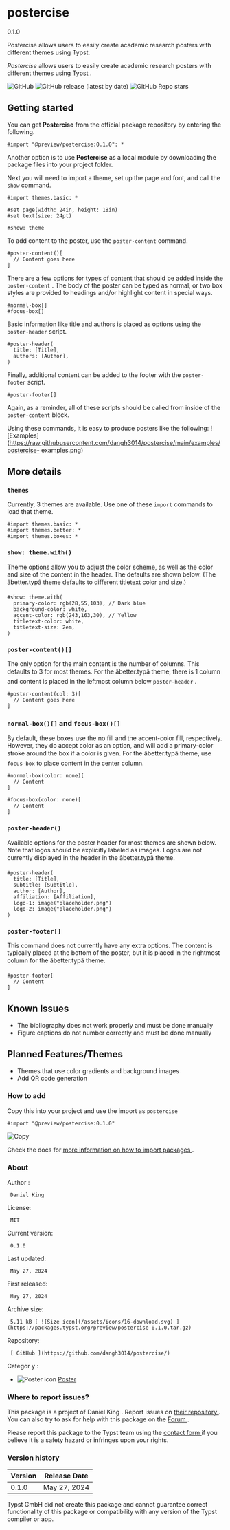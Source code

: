 #  postercise

0.1.0

Postercise allows users to easily create academic research posters with
different themes using Typst.

_Postercise_ allows users to easily create academic research posters with
different themes using [ Typst ](https://typst.app/) .

![GitHub](https://img.shields.io/github/license/dangh3014/postercise) ![GitHub
release \(latest by
date\)](https://img.shields.io/github/v/release/dangh3014/postercise) ![GitHub
Repo stars](https://img.shields.io/github/stars/dangh3014/postercise)

##  Getting started

You can get **Postercise** from the official package repository by entering
the following.

    
    
    #import "@preview/postercise:0.1.0": *
    

Another option is to use **Postercise** as a local module by downloading the
package files into your project folder.

Next you will need to import a theme, set up the page and font, and call the `
show ` command.

    
    
    #import themes.basic: *
    
    #set page(width: 24in, height: 18in)
    #set text(size: 24pt)
    
    #show: theme
    

To add content to the poster, use the ` poster-content ` command.

    
    
    #poster-content()[
      // Content goes here
    ]
    

There are a few options for types of content that should be added inside the `
poster-content ` . The body of the poster can be typed as normal, or two box
styles are provided to headings and/or highlight content in special ways.

    
    
    #normal-box[]
    #focus-box[]
    

Basic information like title and authors is placed as options using the `
poster-header ` script.

    
    
    #poster-header(
      title: [Title],
      authors: [Author],
    )
    

Finally, additional content can be added to the footer with the ` poster-
footer ` script.

    
    
    #poster-footer[]
    

Again, as a reminder, all of these scripts should be called from inside of the
` poster-content ` block.

Using these commands, it is easy to produce posters like the following:
![Examples](https://raw.githubusercontent.com/dangh3014/postercise/main/examples/postercise-
examples.png)

##  More details

###  ` themes `

Currently, 3 themes are available. Use one of these ` import ` commands to
load that theme.

    
    
    #import themes.basic: *
    #import themes.better: *
    #import themes.boxes: *
    

###  ` show: theme.with() `

Theme options allow you to adjust the color scheme, as well as the color and
size of the content in the header. The defaults are shown below. (The
âbetter.typâ theme defaults to different titletext color and size.)

    
    
    #show: theme.with(
      primary-color: rgb(28,55,103), // Dark blue
      background-color: white,
      accent-color: rgb(243,163,30), // Yellow
      titletext-color: white,
      titletext-size: 2em,
    )
    

###  ` poster-content()[] `

The only option for the main content is the number of columns. This defaults
to 3 for most themes. For the âbetter.typâ theme, there is 1 column and
content is placed in the leftmost column below ` poster-header ` .

    
    
    #poster-content(col: 3)[
      // Content goes here
    ]
    

###  ` normal-box()[] ` and ` focus-box()[] `

By default, these boxes use the no fill and the accent-color fill,
respectively. However, they do accept color as an option, and will add a
primary-color stroke around the box if a color is given. For the
âbetter.typâ theme, use ` focus-box ` to place content in the center
column.

    
    
    #normal-box(color: none)[
      // Content
    ]
    
    #focus-box(color: none)[
      // Content
    ]
    

###  ` poster-header() `

Available options for the poster header for most themes are shown below. Note
that logos should be explicitly labeled as images. Logos are not currently
displayed in the header in the âbetter.typâ theme.

    
    
    #poster-header(
      title: [Title],
      subtitle: [Subtitle],
      author: [Author],
      affiliation: [Affiliation],
      logo-1: image("placeholder.png")
      logo-2: image("placeholder.png") 
    )
    

###  ` poster-footer[] `

This command does not currently have any extra options. The content is
typically placed at the bottom of the poster, but it is placed in the
rightmost column for the âbetter.typâ theme.

    
    
    #poster-footer[
      // Content
    ]
    

##  Known Issues

  * The bibliography does not work properly and must be done manually 
  * Figure captions do not number correctly and must be done manually 

##  Planned Features/Themes

  * Themes that use color gradients and background images 
  * Add QR code generation 

###  How to add

Copy this into your project and use the import as  ` postercise `

    
    
    #import "@preview/postercise:0.1.0"

![Copy](/assets/icons/16-copy.svg)

Check the docs for  [ more information on how to import packages
](https://typst.app/docs/reference/scripting/#packages) .

###  About

Author  :

     Daniel King 
License:

     MIT 
Current version:

     0.1.0 
Last updated:

     May 27, 2024 
First released:

     May 27, 2024 
Archive size:

     5.11 kB [ ![Size icon](/assets/icons/16-download.svg) ](https://packages.typst.org/preview/postercise-0.1.0.tar.gz)
Repository:

     [ GitHub ](https://github.com/dangh3014/postercise/)
Categor  y  :

    

  * ![Poster icon](/assets/icons/16-pin.svg) [ Poster ](https://typst.app/universe/search/?category=poster)

###  Where to report issues?

This  package  is a project of  Daniel King  .  Report issues on  [ their
repository ](https://github.com/dangh3014/postercise/) .  You can also try to
ask for help with this  package  on the  [ Forum ](https://forum.typst.app) .

Please report this  package  to the Typst team using the  [ contact form
](https://typst.app/contact) if you believe it is a safety hazard or infringes
upon your rights.

###  Version history

Version  |  Release Date   
---|---  
0.1.0  |  May 27, 2024   
  
Typst GmbH did not create this  package  and cannot guarantee correct
functionality of this  package  or compatibility with any version of the Typst
compiler or app.

